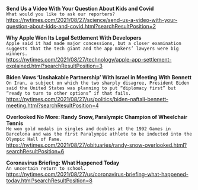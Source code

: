 **Send Us a Video With Your Question About Kids and Covid**\
`What would you like to ask our reporters?`\
https://nytimes.com/2021/08/27/science/send-us-a-video-with-your-question-about-kids-and-covid.html?searchResultPosition=2

**Why Apple Won Its Legal Settlement With Developers**\
`Apple said it had made major concessions, but a closer examination suggests that the tech giant and the app makers’ lawyers were big winners.`\
https://nytimes.com/2021/08/27/technology/apple-app-settlement-explained.html?searchResultPosition=3

**Biden Vows ‘Unshakable Partnership’ With Israel in Meeting With Bennett**\
`On Iran, a subject on which the two sharply disagree, President Biden said the United States was planning to put “diplomacy first” but “ready to turn to other options” if that fails.`\
https://nytimes.com/2021/08/27/us/politics/biden-naftali-bennett-meeting.html?searchResultPosition=4

**Overlooked No More: Randy Snow, Paralympic Champion of Wheelchair Tennis**\
`He won gold medals in singles and doubles at the 1992 Games in Barcelona and was the first Paralympic athlete to be inducted into the Olympic Hall of Fame.`\
https://nytimes.com/2021/08/27/obituaries/randy-snow-overlooked.html?searchResultPosition=6

**Coronavirus Briefing: What Happened Today**\
`An uncertain return to school.`\
https://nytimes.com/2021/08/27/us/coronavirus-briefing-what-happened-today.html?searchResultPosition=8

